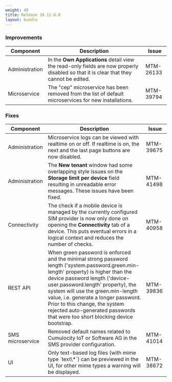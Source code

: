 ```yaml
---
weight: 40
title: Release 10.12.0.0
layout: bundle
---
```


<!--10.11.1.0 - 10.11.3.0-->

### Improvements

<div><table ><colgroup>
<col style="width: 15%;"><col style="width: 70%;"><col style="width: 15%;"></colgroup>
<thead><tr>
<th>
Component</th>
<th>
Description</th>
<th>
Issue</th>
</tr>
</thead><tbody>

<tr>
<td>
Administration </td>
<td> In the <b>Own Applications</b> detail view the read-only fields are now properly disabled so that it is clear that they cannot be edited. </td>
<td>
MTM-26133</td>
</tr>

<tr>
<td>
Microservice</td>
<td> The "cep" microservice has been removed from the list of default microservices for new installations.</td>
<td>
MTM-39794</td>
</tr>


</tbody></table></div>



### Fixes

<div><table ><colgroup>
<col style="width: 15%;"><col style="width: 70%;"><col style="width: 15%;"></colgroup>
<thead><tr>
<th>
Component</th>
<th>
Description</th>
<th>
Issue</th>
</tr>
</thead><tbody>

<td>
Administration</td>
<td> Microservice logs can be viewed with realtime on or off. If realtime is on, the next and the last page buttons are now disabled.</td>
<td>
MTM-39675</td>
</tr>

<tr>
<td>
Administration</td>
<td> The <b>New tenant</b> window had some overlapping style issues on the <b>Storage limit per device</b> field resulting in unreadable error messages. These issues have been fixed.</td>
<td>
MTM-41498</td>
</tr>

<tr>
<td>
Connectivity</td>
<td> The check if a mobile device is managed by the currently configured SIM provider is now only done on opening the <b>Connectivity</b> tab of a device. This puts eventual errors in a logical context and reduces the number of checks.</td>
<td>
MTM-40958</td>
</tr>

<tr>
<td>
REST API</td>
<td> When green password is enforced and the minimal strong password length ('system.password.green.min-length' property) is higher than the device password length ('device-user.password.length' property), the system will use the green.min-length value, i.e. generate a longer password. Prior to this change, the system rejected auto-generated passwords that were too short blocking device bootstrap.</td>
<td>
MTM-39836</td>
</tr>

<tr>
<td>
SMS microservice</td>
<td> Removed default names related to Cumulocity IoT or Software AG in the SMS provider configuration.</td>
<td>
MTM-41014</td>
</tr>

<tr>
<td>
UI</td>
<td>  Only text-based log files (with mime type `text\*`) can be previewed in the UI, for other mime types a warning will be displayed.</td>
<td>
MTM-38672</td>
</tr>

</tbody></table></div>
